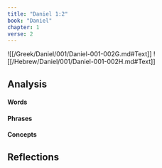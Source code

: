 ```yaml
---
title: "Daniel 1:2"
book: "Daniel"
chapter: 1
verse: 2
---
```

![[/Greek/Daniel/001/Daniel-001-002G.md#Text]]
![[/Hebrew/Daniel/001/Daniel-001-002H.md#Text]]

## Analysis

#### Words

#### Phrases

#### Concepts

## Reflections
